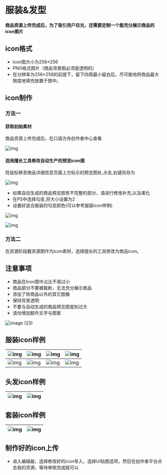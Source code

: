 # 服装&发型

**商品资源上传完成后，为了吸引用户目光，还需要定制一个能充分展示商品的icon图片**

## icon格式

- icon图大小为256×256
- PNG格式图片（商品背景图必须是透明的）
- 在分辨率为256×256的前提下，留下四周最小留白后，尽可能地将商品最大限度地填充放置于图中。

## icon制作

### 方法一

#### 获取初始素材

商品资源上传完成后，在口袋方舟创作者中心查看

![img](https://arkimg.ark.online/1739960428216-17.jpeg)

#### 选用擅长工具修改自动生产的预览icon图

将鼠标移至商品详细信息页面上方标示的预览图处,点击,右键另存为

![img](https://arkimg.ark.online/1739960428213-1.png)

- 如果自动生成的商品预览图有不完整的部分，请进行修改补充,以及美化
- 在PS中选择勾变,将大小设置为2
- 设置好适合服装的勾变颜色(可以参考服装icon样例)

![img](https://arkimg.ark.online/1739960428213-2.jpeg)

![img](https://arkimg.ark.online/1739960428213-3.jpeg)

### 方法二

在资源阶段截资源图作为icon素材，选择擅长的工具修改为商品icon。

## 注意事项

- 商品在Icon图中占比不易过小
- 商品部分不要被裁断，无法充分展示商品
- 添加了除商品以外的其它图像
- 保持背景透明
- 不要与自动生成的商品预览图差别过大
- 请勿增加额外文字与图案

![image (23)](https://arkimg.ark.online/image%20(23).png)

## 服装icon样例

| ![img](https://arkimg.ark.online/1739960428213-5-1740454739879-1.png) | ![img](https://arkimg.ark.online/1739960428214-6-1740454745898-4.png) | ![img](https://arkimg.ark.online/1739960428214-7-1740454753888-7.png) | ![img](https://arkimg.ark.online/1739960428214-8-1740454762172-10.png) |
| ------------------------------------------------------------ | ------------------------------------------------------------ | ------------------------------------------------------------ | ------------------------------------------------------------ |
| ![img](https://arkimg.ark.online/1739960428214-9-1740454768250-13.png) | ![img](https://arkimg.ark.online/1739960428214-10-1740454774384-16.png) | ![img](https://arkimg.ark.online/1739960428214-11-1740454779663-19.png) | ![img](https://arkimg.ark.online/1739960428214-12-1740454784944-22.png) |

## 头发icon样例

| ![img](https://arkimg.ark.online/1739960428214-13-1740454815666-25.png) | ![img](https://arkimg.ark.online/1739960428214-14-1740454820011-28.png) |
| :----------------------------------------------------------: | :----------------------------------------------------------: |

## 套装icon样例

| ![img](https://arkimg.ark.online/1739960428214-15-1740454837071-31.png) | ![img](https://arkimg.ark.online/1739960428214-16-1740454843264-34.png) |
| :----------------------------------------------------------: | :----------------------------------------------------------: |

## 制作好的icon上传

- 进入编辑器，选择修改好的icon导入，选择UI贴图选项，然后在创作者平台点击我的资源，等待审核完成就可以